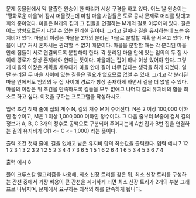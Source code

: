 문제
동물원에서 막 탈출한 원숭이 한 마리가 세상 구경을 하고 있다.
어느 날 원숭이는 '평화로운 마을'에 잠시 머물렀는데
마침 마을 사람들은 도로 공사 문제로 머리를 맞대고 회의 중이었다.
마을은 N개의 집과 그 집들을 연결하는 M개의 길로 이루어져 있다.
길은 어느 방향으로든지 다닐 수 있는 편리한 길이다.
그리고 길마다 길을 유지하는데 드는 유지비가 있다.
마을의 이장은 마을을 2개의 분리된 마을로 분할할 계획을 세우고 있다.
마을이 너무 커서 혼자서는 관리할 수 없기 때문이다.
마을을 분할할 때는 각 분리된 마을 안에 집들이 서로 연결되도록 분할해야 한다.
각 분리된 마을 안에 있는 임의의 두 집 사이에 경로가 항상 존재해야 한다는 뜻이다.
마을에는 집이 하나 이상 있어야 한다.
그렇게 마을의 이장은 계획을 세우다가 마을 안에 길이 너무 많다는 생각을 하게 되었다.
일단 분리된 두 마을 사이에 있는 길들은 필요가 없으므로 없앨 수 있다.
그리고 각 분리된 마을 안에서도 임의의 두 집 사이에 경로가 항상 존재하게 하면서 길을 더 없앨 수 있다.
마을의 이장은 위 조건을 만족하도록 길들을 모두 없애고 나머지 길의 유지비의 합을 최소로 하고 싶다.
이것을 구하는 프로그램을 작성하시오.

입력 조건
첫째 줄에 집의 개수 N, 길의 개수 M이 주어진다.
N은 2 이상 100,000 이하인 정수이고, M은 1 이상 1,000,000 이하인 정수이다.
그 다음 줄부터 M줄에 걸쳐 길의 정보가 A, B, C 3개의 정수로 공백으로 구분되어 주어지는데
A번 집과 B번 집을 연결하는 길의 유지비가 C(1 <= C <= 1,000) 라는 뜻이다.

출력 조건
첫째 줄에, 길을 없애고 남은 유지비 합의 최솟값을 출력한다.
입력 예시
7 12
1 2 3
1 3 2
3 2 1
2 5 2
3 4 4
7 3 6
5 1 5
1 6 2
6 4 1
6 5 3
4 5 3
6 7 4

출력 예시
8

풀이
크루스칼 알고리즘을 사용해, 최소 신장 트리를 찾은 뒤,
최소 신장 트리를 구성하는 간선 중에서 가장 비용이 큰 간선을 제거하게 되면
최소 신장 트리가 2개의 부분 그래프로 나눠지며, 문제에서 요구하는 최적의 해를 만족하게 됩니다.
